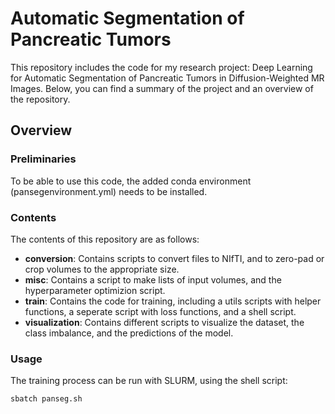 # Automatic Segmentation of Pancreatic Tumors
This repository includes the code for my research project: Deep Learning for Automatic Segmentation of Pancreatic Tumors in Diffusion-Weighted MR Images. Below, you can find a summary of the project and an overview of the repository. 

## Overview
### Preliminaries 
To be able to use this code, the added conda environment (pansegenvironment.yml) needs to be installed.

### Contents
The contents of this repository are as follows:
- **conversion**: Contains scripts to convert files to NIfTI, and to zero-pad or crop volumes to the appropriate size. 
- **misc**: Contains a script to make lists of input volumes, and the hyperparameter optimizion script.
- **train**: Contains the code for training, including a utils scripts with helper functions, a seperate script with loss functions, and a shell script.
- **visualization**: Contains different scripts to visualize the dataset, the class imbalance, and the predictions of the model.

### Usage
The training process can be run with SLURM, using the shell script:
```
sbatch panseg.sh
```

